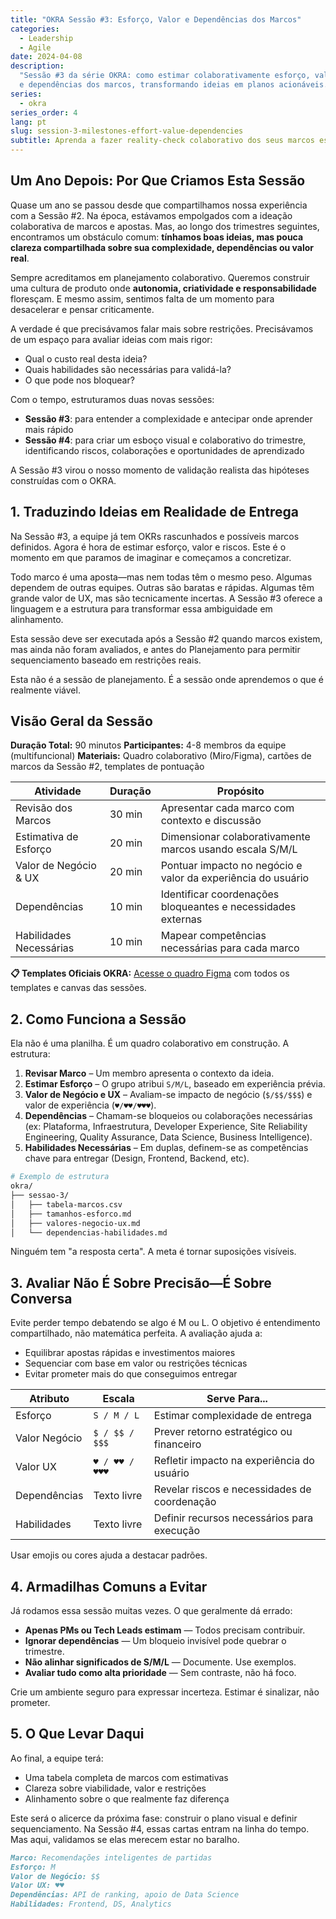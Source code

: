 ```yaml
---
title: "OKRA Sessão #3: Esforço, Valor e Dependências dos Marcos"
categories:
  - Leadership
  - Agile
date: 2024-04-08
description:
  "Sessão #3 da série OKRA: como estimar colaborativamente esforço, valor
  e dependências dos marcos, transformando ideias em planos acionáveis."
series:
  - okra
series_order: 4
lang: pt
slug: session-3-milestones-effort-value-dependencies
subtitle: Aprenda a fazer reality-check colaborativo dos seus marcos estimando esforço, pontuando valor e identificando dependências—antes de se comprometer com o trimestre
---
```


## Um Ano Depois: Por Que Criamos Esta Sessão

Quase um ano se passou desde que compartilhamos nossa experiência com a Sessão #2. Na época, estávamos empolgados com a ideação colaborativa de marcos e apostas. Mas, ao longo dos trimestres seguintes, encontramos um obstáculo comum: **tínhamos boas ideias, mas pouca clareza compartilhada sobre sua complexidade, dependências ou valor real**.

Sempre acreditamos em planejamento colaborativo. Queremos construir uma cultura de produto onde **autonomia, criatividade e responsabilidade** floresçam. E mesmo assim, sentimos falta de um momento para desacelerar e pensar criticamente.

A verdade é que precisávamos falar mais sobre restrições. Precisávamos de um espaço para avaliar ideias com mais rigor:

- Qual o custo real desta ideia?
- Quais habilidades são necessárias para validá-la?
- O que pode nos bloquear?

Com o tempo, estruturamos duas novas sessões:

- **Sessão #3**: para entender a complexidade e antecipar onde aprender mais rápido
- **Sessão #4**: para criar um esboço visual e colaborativo do trimestre, identificando riscos, colaborações e oportunidades de aprendizado

A Sessão #3 virou o nosso momento de validação realista das hipóteses construídas com o OKRA.

## 1. Traduzindo Ideias em Realidade de Entrega

Na Sessão #3, a equipe já tem OKRs rascunhados e possíveis marcos definidos. Agora é hora de estimar esforço, valor e riscos. Este é o momento em que paramos de imaginar e começamos a concretizar.

Todo marco é uma aposta—mas nem todas têm o mesmo peso. Algumas dependem de outras equipes. Outras são baratas e rápidas. Algumas têm grande valor de UX, mas são tecnicamente incertas. A Sessão #3 oferece a linguagem e a estrutura para transformar essa ambiguidade em alinhamento.

Esta sessão deve ser executada após a Sessão #2 quando marcos existem, mas ainda não foram avaliados, e antes do Planejamento para permitir sequenciamento baseado em restrições reais.

Esta não é a sessão de planejamento. É a sessão onde aprendemos o que é realmente viável.

## Visão Geral da Sessão

**Duração Total:** 90 minutos
**Participantes:** 4-8 membros da equipe (multifuncional)
**Materiais:** Quadro colaborativo (Miro/Figma), cartões de marcos da Sessão #2, templates de pontuação

| Atividade               | Duração | Propósito                                                    |
| ----------------------- | ------- | ------------------------------------------------------------ |
| Revisão dos Marcos      | 30 min  | Apresentar cada marco com contexto e discussão               |
| Estimativa de Esforço   | 20 min  | Dimensionar colaborativamente marcos usando escala S/M/L     |
| Valor de Negócio & UX   | 20 min  | Pontuar impacto no negócio e valor da experiência do usuário |
| Dependências            | 10 min  | Identificar coordenações bloqueantes e necessidades externas |
| Habilidades Necessárias | 10 min  | Mapear competências necessárias para cada marco              |

**📋 Templates Oficiais OKRA:** [Acesse o quadro Figma](https://www.figma.com/community/file/1517917639512258685) com todos os templates e canvas das sessões.

## 2. Como Funciona a Sessão

Ela não é uma planilha. É um quadro colaborativo em construção. A estrutura:

1. **Revisar Marco** – Um membro apresenta o contexto da ideia.
2. **Estimar Esforço** – O grupo atribui `S/M/L`, baseado em experiência prévia.
3. **Valor de Negócio e UX** – Avaliam-se impacto de negócio (`$/$$/$$$`) e valor de experiência (`♥/♥♥/♥♥♥`).
4. **Dependências** – Chamam-se bloqueios ou colaborações necessárias (ex: Plataforma, Infraestrutura, Developer Experience, Site Reliability Engineering, Quality Assurance, Data Science, Business Intelligence).
5. **Habilidades Necessárias** – Em duplas, definem-se as competências chave para entregar (Design, Frontend, Backend, etc).

```bash
# Exemplo de estrutura
okra/
├── sessao-3/
│   ├── tabela-marcos.csv
│   ├── tamanhos-esforco.md
│   ├── valores-negocio-ux.md
│   └── dependencias-habilidades.md
```

Ninguém tem "a resposta certa". A meta é tornar suposições visíveis.

## 3. Avaliar Não É Sobre Precisão—É Sobre Conversa

Evite perder tempo debatendo se algo é M ou L. O objetivo é entendimento compartilhado, não matemática perfeita. A avaliação ajuda a:

- Equilibrar apostas rápidas e investimentos maiores
- Sequenciar com base em valor ou restrições técnicas
- Evitar prometer mais do que conseguimos entregar

| Atributo      | Escala         | Serve Para...                                |
| ------------- | -------------- | -------------------------------------------- |
| Esforço       | `S / M / L`    | Estimar complexidade de entrega              |
| Valor Negócio | `$ / $$ / $$$` | Prever retorno estratégico ou financeiro     |
| Valor UX      | `♥ / ♥♥ / ♥♥♥` | Refletir impacto na experiência do usuário   |
| Dependências  | Texto livre    | Revelar riscos e necessidades de coordenação |
| Habilidades   | Texto livre    | Definir recursos necessários para execução   |

Usar emojis ou cores ajuda a destacar padrões.

## 4. Armadilhas Comuns a Evitar

Já rodamos essa sessão muitas vezes. O que geralmente dá errado:

- **Apenas PMs ou Tech Leads estimam** — Todos precisam contribuir.
- **Ignorar dependências** — Um bloqueio invisível pode quebrar o trimestre.
- **Não alinhar significados de S/M/L** — Documente. Use exemplos.
- **Avaliar tudo como alta prioridade** — Sem contraste, não há foco.

Crie um ambiente seguro para expressar incerteza. Estimar é sinalizar, não prometer.

## 5. O Que Levar Daqui

Ao final, a equipe terá:

- Uma tabela completa de marcos com estimativas
- Clareza sobre viabilidade, valor e restrições
- Alinhamento sobre o que realmente faz diferença

Este será o alicerce da próxima fase: construir o plano visual e definir sequenciamento. Na Sessão #4, essas cartas entram na linha do tempo. Mas aqui, validamos se elas merecem estar no baralho.

```markdown
Marco: Recomendações inteligentes de partidas
Esforço: M
Valor de Negócio: $$
Valor UX: ♥♥
Dependências: API de ranking, apoio de Data Science
Habilidades: Frontend, DS, Analytics
```
